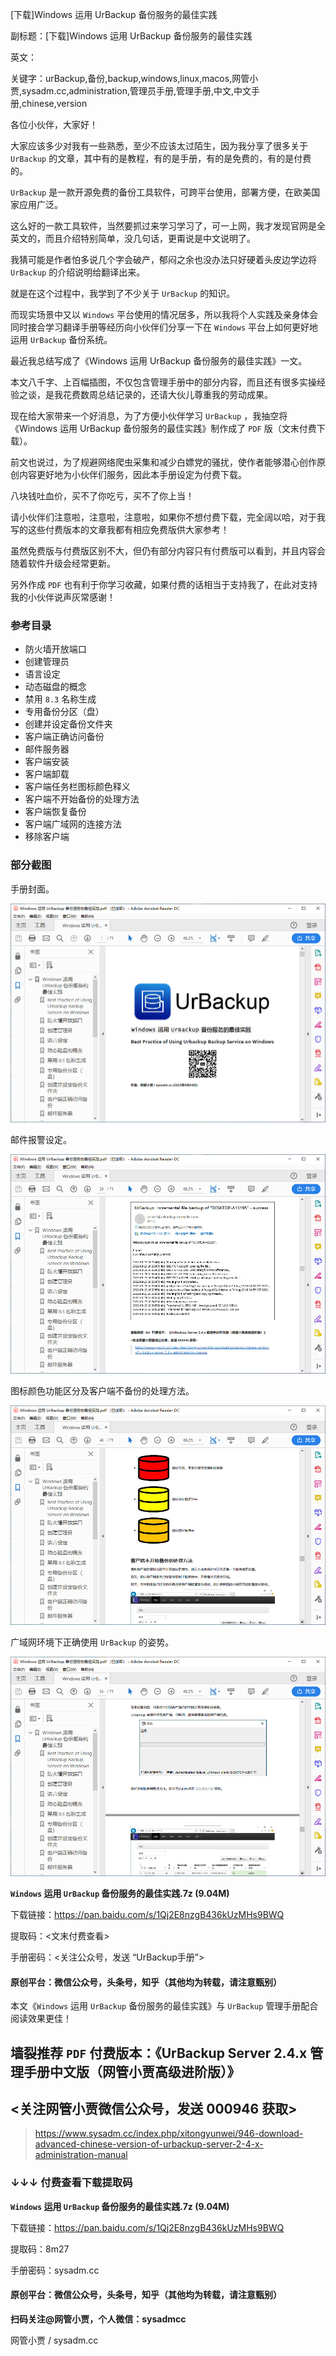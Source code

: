 [下载]Windows 运用 UrBackup 备份服务的最佳实践

副标题：[下载]Windows 运用 UrBackup 备份服务的最佳实践

英文：

关键字：urBackup,备份,backup,windows,linux,macos,网管小贾,sysadm.cc,administration,管理员手册,管理手册,中文,中文手册,chinese,version



各位小伙伴，大家好！

大家应该多少对我有一些熟悉，至少不应该太过陌生，因为我分享了很多关于`UrBackup` 的文章，其中有的是教程，有的是手册，有的是免费的，有的是付费的。

`UrBackup` 是一款开源免费的备份工具软件，可跨平台使用，部署方便，在欧美国家应用广泛。

这么好的一款工具软件，当然要抓过来学习学习了，可一上网，我才发现官网是全英文的，而且介绍特别简单，没几句话，更甭说是中文说明了。

我猜可能是作者怕多说几个字会破产，郁闷之余也没办法只好硬着头皮边学边将 `UrBackup` 的介绍说明给翻译出来。

就是在这个过程中，我学到了不少关于 `UrBackup` 的知识。

而现实场景中又以 `Windows` 平台使用的情况居多，所以我将个人实践及亲身体会同时接合学习翻译手册等经历向小伙伴们分享一下在 `Windows` 平台上如何更好地运用 `UrBackup` 备份系统。



最近我总结写成了《Windows 运用 UrBackup 备份服务的最佳实践》一文。

本文八千字、上百幅插图，不仅包含管理手册中的部分内容，而且还有很多实操经验之谈，是我花费数周总结记录的，还请大伙儿尊重我的劳动成果。

现在给大家带来一个好消息，为了方便小伙伴学习 `UrBackup` ，我抽空将《Windows 运用 UrBackup 备份服务的最佳实践》制作成了 `PDF` 版（文末付费下载）。

前文也说过，为了规避网络爬虫采集和减少白嫖党的骚扰，使作者能够潜心创作原创内容更好地为小伙伴们服务，因此本手册设定为付费下载。

八块钱吐血价，买不了你吃亏，买不了你上当！

请小伙伴们注意啦，注意啦，注意啦，如果你不想付费下载，完全阔以哈，对于我写的这些付费版本的文章我都有相应免费版供大家参考！

虽然免费版与付费版区别不大，但仍有部分内容只有付费版可以看到，并且内容会随着软件升级会经常更新。

另外作成 `PDF` 也有利于你学习收藏，如果付费的话相当于支持我了，在此对支持我的小伙伴说声灰常感谢！



### 参考目录

* 防火墙开放端口
* 创建管理员
* 语言设定
* 动态磁盘的概念
* 禁用 `8.3` 名称生成
* 专用备份分区（盘）
* 创建并设定备份文件夹
* 客户端正确访问备份
* 邮件服务器
* 客户端安装
* 客户端卸载
* 客户端任务栏图标颜色释义
* 客户端不开始备份的处理方法
* 客户端恢复备份
* 客户端广域网的连接方法
* 移除客户端



### 部分截图

手册封面。

![](01.JPG)



邮件报警设定。

![](02.JPG)



图标颜色功能区分及客户端不备份的处理方法。

![](03.JPG)



广域网环境下正确使用 `UrBackup` 的姿势。

![](04.JPG)





**`Windows` 运用 `UrBackup` 备份服务的最佳实践.7z (9.04M)**

下载链接：https://pan.baidu.com/s/1Qj2E8nzgB436kUzMHs9BWQ

提取码：<文末付费查看>

手册密码：<关注公众号，发送 “UrBackup手册”>



#### 原创平台：微信公众号，头条号，知乎（其他均为转载，请注意甄别）



本文《`Windows` 运用 `UrBackup` 备份服务的最佳实践》与 `UrBackup` 管理手册配合阅读效果更佳！

## 墙裂推荐 `PDF` 付费版本：《UrBackup Server 2.4.x 管理手册中文版（网管小贾高级进阶版）》

## <关注网管小贾微信公众号，发送 000946 获取>

> https://www.sysadm.cc/index.php/xitongyunwei/946-download-advanced-chinese-version-of-urbackup-server-2-4-x-administration-manual 



### ↓↓↓ 付费查看下载提取码





**`Windows` 运用 `UrBackup` 备份服务的最佳实践.7z (9.04M)**

下载链接：https://pan.baidu.com/s/1Qj2E8nzgB436kUzMHs9BWQ

提取码：8m27

手册密码：sysadm.cc





#### 原创平台：微信公众号，头条号，知乎（其他均为转载，请注意甄别）

**扫码关注@网管小贾，个人微信：sysadmcc**

网管小贾 / sysadm.cc









